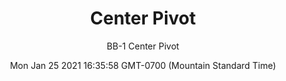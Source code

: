 ---
category: "wall_covering"
date: "Mon Jan 25 2021 16:35:58 GMT-0700 (Mountain Standard Time)"
description: "null"
designer: "Betsy Bannan"
href: "https://www.areaenvironments.com/betsy-bannan"
image_primary: "./img/BB+CenterPivot+Art+WEB.jpg"
image_secondary: "./img/BB+CenterPivot+Interior+WEB.jpg"
image_thumb: "./img/Betsy+Bannan.png"
manufacturer: "Area Environments"
slug: "/manufacturers/area_environments/wall_covering/center_pivot"
subtitle: "BB-1 Center Pivot"
tags:
  - "area_environments"
  - "wall_covering"
title: "Center Pivot"
---